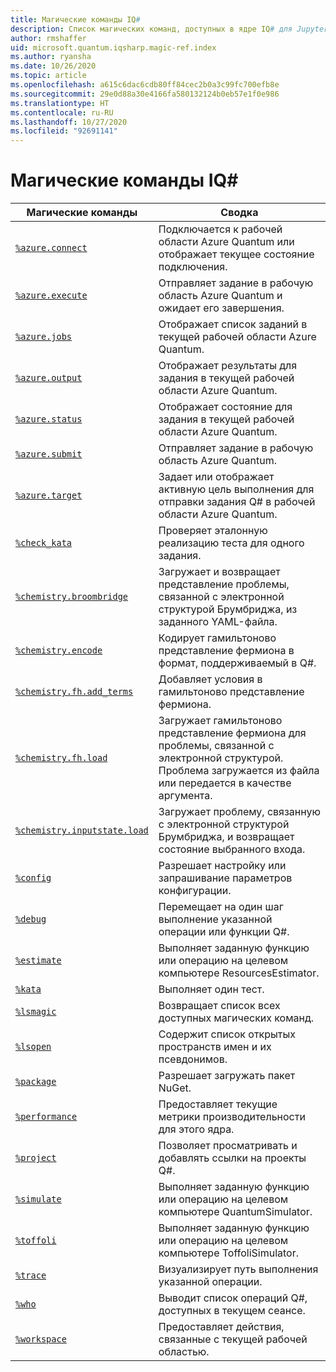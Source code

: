 ```yaml
---
title: Магические команды IQ#
description: Список магических команд, доступных в ядре IQ# для Jupyter.
author: rmshaffer
uid: microsoft.quantum.iqsharp.magic-ref.index
ms.author: ryansha
ms.date: 10/26/2020
ms.topic: article
ms.openlocfilehash: a615c6dac6cdb80ff84cec2b0a3c99fc700efb8e
ms.sourcegitcommit: 29e0d88a30e4166fa580132124b0eb57e1f0e986
ms.translationtype: HT
ms.contentlocale: ru-RU
ms.lasthandoff: 10/27/2020
ms.locfileid: "92691141"
---
```

# <a name="iq-magic-commands"></a>Магические команды IQ#
| Магические команды | Сводка |
|---------------|---------|
| [`%azure.connect`](xref:microsoft.quantum.iqsharp.magic-ref.azure.connect) | Подключается к рабочей области Azure Quantum или отображает текущее состояние подключения. |
| [`%azure.execute`](xref:microsoft.quantum.iqsharp.magic-ref.azure.execute) | Отправляет задание в рабочую область Azure Quantum и ожидает его завершения. |
| [`%azure.jobs`](xref:microsoft.quantum.iqsharp.magic-ref.azure.jobs) | Отображает список заданий в текущей рабочей области Azure Quantum. |
| [`%azure.output`](xref:microsoft.quantum.iqsharp.magic-ref.azure.output) | Отображает результаты для задания в текущей рабочей области Azure Quantum. |
| [`%azure.status`](xref:microsoft.quantum.iqsharp.magic-ref.azure.status) | Отображает состояние для задания в текущей рабочей области Azure Quantum. |
| [`%azure.submit`](xref:microsoft.quantum.iqsharp.magic-ref.azure.submit) | Отправляет задание в рабочую область Azure Quantum. |
| [`%azure.target`](xref:microsoft.quantum.iqsharp.magic-ref.azure.target) | Задает или отображает активную цель выполнения для отправки задания Q# в рабочей области Azure Quantum. |
| [`%check_kata`](xref:microsoft.quantum.iqsharp.magic-ref.check_kata) | Проверяет эталонную реализацию теста для одного задания. |
| [`%chemistry.broombridge`](xref:microsoft.quantum.iqsharp.magic-ref.chemistry.broombridge) | Загружает и возвращает представление проблемы, связанной с электронной структурой Брумбриджа, из заданного YAML-файла. |
| [`%chemistry.encode`](xref:microsoft.quantum.iqsharp.magic-ref.chemistry.encode) | Кодирует гамильтоново представление фермиона в формат, поддерживаемый в Q#. |
| [`%chemistry.fh.add_terms`](xref:microsoft.quantum.iqsharp.magic-ref.chemistry.fh.add_terms) | Добавляет условия в гамильтоново представление фермиона. |
| [`%chemistry.fh.load`](xref:microsoft.quantum.iqsharp.magic-ref.chemistry.fh.load) | Загружает гамильтоново представление фермиона для проблемы, связанной с электронной структурой. Проблема загружается из файла или передается в качестве аргумента. |
| [`%chemistry.inputstate.load`](xref:microsoft.quantum.iqsharp.magic-ref.chemistry.inputstate.load) | Загружает проблему, связанную с электронной структурой Брумбриджа, и возвращает состояние выбранного входа. |
| [`%config`](xref:microsoft.quantum.iqsharp.magic-ref.config) | Разрешает настройку или запрашивание параметров конфигурации. |
| [`%debug`](xref:microsoft.quantum.iqsharp.magic-ref.debug) | Перемещает на один шаг выполнение указанной операции или функции Q#. |
| [`%estimate`](xref:microsoft.quantum.iqsharp.magic-ref.estimate) | Выполняет заданную функцию или операцию на целевом компьютере ResourcesEstimator. |
| [`%kata`](xref:microsoft.quantum.iqsharp.magic-ref.kata) | Выполняет один тест. |
| [`%lsmagic`](xref:microsoft.quantum.iqsharp.magic-ref.lsmagic) | Возвращает список всех доступных магических команд. |
| [`%lsopen`](xref:microsoft.quantum.iqsharp.magic-ref.lsopen) | Содержит список открытых пространств имен и их псевдонимов. |
| [`%package`](xref:microsoft.quantum.iqsharp.magic-ref.package) | Разрешает загружать пакет NuGet. |
| [`%performance`](xref:microsoft.quantum.iqsharp.magic-ref.performance) | Предоставляет текущие метрики производительности для этого ядра. |
| [`%project`](xref:microsoft.quantum.iqsharp.magic-ref.project) | Позволяет просматривать и добавлять ссылки на проекты Q#. |
| [`%simulate`](xref:microsoft.quantum.iqsharp.magic-ref.simulate) | Выполняет заданную функцию или операцию на целевом компьютере QuantumSimulator. |
| [`%toffoli`](xref:microsoft.quantum.iqsharp.magic-ref.toffoli) | Выполняет заданную функцию или операцию на целевом компьютере ToffoliSimulator. |
| [`%trace`](xref:microsoft.quantum.iqsharp.magic-ref.trace) | Визуализирует путь выполнения указанной операции. |
| [`%who`](xref:microsoft.quantum.iqsharp.magic-ref.who) | Выводит список операций Q#, доступных в текущем сеансе. |
| [`%workspace`](xref:microsoft.quantum.iqsharp.magic-ref.workspace) | Предоставляет действия, связанные с текущей рабочей областью. |
